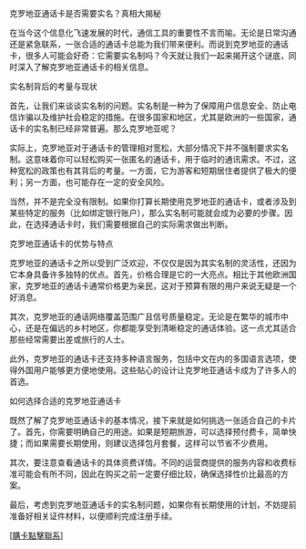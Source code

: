 克罗地亚通话卡是否需要实名？真相大揭秘

在当今这个信息化飞速发展的时代，通信工具的重要性不言而喻。无论是日常沟通还是紧急联系，一张合适的通话卡总能为我们带来便利。而说到克罗地亚的通话卡，很多人可能会好奇：它需要实名制吗？今天就让我们一起来揭开这个谜底，同时深入了解克罗地亚通话卡的相关信息。

实名制背后的考量与现状

首先，让我们来谈谈实名制的问题。实名制是一种为了保障用户信息安全、防止电信诈骗以及维护社会稳定的措施。在很多国家和地区，尤其是欧洲的一些国家，通话卡的实名制已经非常普遍。那么克罗地亚呢？

实际上，克罗地亚对于通话卡的管理相对宽松，大部分情况下并不强制要求实名制。这意味着你可以轻松购买一张匿名的通话卡，用于临时的通讯需求。不过，这种宽松的政策也有其背后的考量。一方面，它为游客和短期居住者提供了极大的便利；另一方面，也可能存在一定的安全风险。

当然，并不是完全没有限制。如果你打算长期使用克罗地亚的通话卡，或者涉及到某些特定的服务（比如绑定银行账户），那么实名制可能就会成为必要的步骤。因此，在选择通话卡时，我们需要根据自己的实际需求做出判断。

克罗地亚通话卡的优势与特点

克罗地亚的通话卡之所以受到广泛欢迎，不仅仅是因为其实名制的灵活性，还因为它本身具备许多独特的优点。首先，价格合理是它的一大亮点。相比于其他欧洲国家，克罗地亚的通话卡通常价格更为亲民，这对于预算有限的用户来说无疑是一个好消息。

其次，克罗地亚的通话网络覆盖范围广且信号质量稳定。无论是在繁华的城市中心，还是在偏远的乡村地区，你都能享受到清晰稳定的通话体验。这一点尤其适合那些经常需要出差或旅行的人士。

此外，克罗地亚的通话卡还支持多种语言服务，包括中文在内的多国语言选项，使得外国用户能够更方便地使用。这些贴心的设计让克罗地亚通话卡成为了许多人的首选。

如何选择合适的克罗地亚通话卡

既然了解了克罗地亚通话卡的基本情况，接下来就是如何挑选一张适合自己的卡片了。首先，你需要明确自己的用途。如果是短期旅游，可以选择预付费卡，简单快捷；而如果需要长期使用，则建议选择包月套餐，这样可以节省不少费用。

其次，要注意查看通话卡的具体资费详情。不同的运营商提供的服务内容和收费标准可能会有所不同，因此在购买之前一定要仔细比较，确保选择性价比最高的方案。

最后，考虑到克罗地亚通话卡的实名制问题，如果你有长期使用的计划，不妨提前准备好相关证件材料，以便顺利完成注册手续。

[[購卡點擊聯系](https://t.me/s/esim1088)]